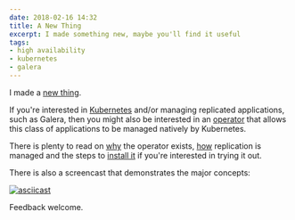 ```yaml
---
date: 2018-02-16 14:32
title: A New Thing
excerpt: I made something new, maybe you'll find it useful
tags:
- high availability
- kubernetes
- galera
---
```


I made a [new thing](https://github.com/beekhof/rss-operator).

If you're interested in [Kubernetes](https://kubernetes.io) and/or managing
replicated applications, such as Galera, then you might also be interested in
an [operator](https://coreos.com/blog/introducing-operators.html) that allows
this class of applications to be managed natively by Kubernetes.

There is plenty to read on [why](https://github.com/beekhof/rss-operator/blob/master/doc/Rationale.md)
the operator exists, [how](https://github.com/beekhof/rss-operator/blob/master/doc/design/replication.md)
replication is managed and the steps to [install it](https://github.com/beekhof/rss-operator/blob/master/doc/user/install_guide.md)
if you're interested in trying it out.

There is also a screencast that demonstrates the major concepts:

[![asciicast](https://asciinema.org/a/164903.png)](https://asciinema.org/a/164903)

Feedback welcome.
